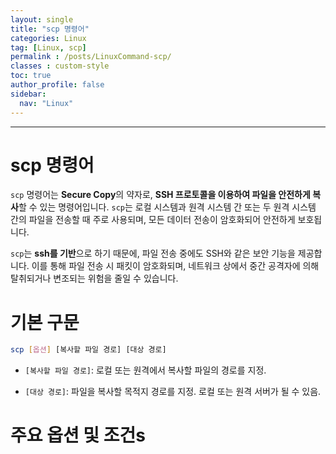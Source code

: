 ```yaml
---
layout: single
title: "scp 명령어"
categories: Linux
tag: [Linux, scp]
permalink : /posts/LinuxCommand-scp/
classes : custom-style
toc: true
author_profile: false
sidebar:
  nav: "Linux"
---
```


<hr>

# scp 명령어

`scp` 명령어는 <b>Secure Copy</b>의 약자로, **SSH 프로토콜을 이용하여 파일을 안전하게 복사**할 수 있는 명령어입니다. `scp`는 로컬 시스템과 원격 시스템 간 또는 두 원격 시스템 간의 파일을 전송할 때 주로 사용되며, 모든 데이터 전송이 암호화되어 안전하게 보호됩니다.

`scp`는 **ssh를 기반**으로 하기 때문에, 파일 전송 중에도 SSH와 같은 보안 기능을 제공합니다. 이를 통해 파일 전송 시 패킷이 암호화되며, 네트워크 상에서 중간 공격자에 의해 탈취되거나 변조되는 위험을 줄일 수 있습니다.

# 기본 구문

```bash
scp [옵션] [복사할 파일 경로] [대상 경로]
```

- `[복사할 파일 경로]`: 로컬 또는 원격에서 복사할 파일의 경로를 지정.

- `[대상 경로]`: 파일을 복사할 목적지 경로를 지정. 로컬 또는 원격 서버가 될 수 있음.

# 주요 옵션 및 조건s